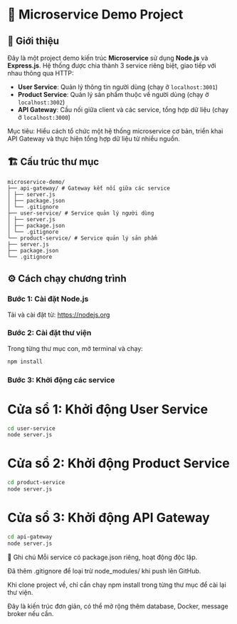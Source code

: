 # 🧩 Microservice Demo Project

## 🚀 Giới thiệu

Đây là một project demo kiến trúc **Microservice** sử dụng **Node.js** và **Express.js**. Hệ thống được chia thành 3 service riêng biệt, giao tiếp với nhau thông qua HTTP:

- **User Service**: Quản lý thông tin người dùng (chạy ở `localhost:3001`)
- **Product Service**: Quản lý sản phẩm thuộc về người dùng (chạy ở `localhost:3002`)
- **API Gateway**: Cầu nối giữa client và các service, tổng hợp dữ liệu (chạy ở `localhost:3000`)

Mục tiêu: Hiểu cách tổ chức một hệ thống microservice cơ bản, triển khai API Gateway và thực hiện tổng hợp dữ liệu từ nhiều nguồn.

## 🏗 Cấu trúc thư mục
````
microservice-demo/
├── api-gateway/ # Gateway kết nối giữa các service
│ ├── server.js
│ ├── package.json
│ └── .gitignore
├── user-service/ # Service quản lý người dùng
│ ├── server.js
│ ├── package.json
│ └── .gitignore
└── product-service/ # Service quản lý sản phẩm
├── server.js
├── package.json
└── .gitignore
````

## ⚙ Cách chạy chương trình

### Bước 1: Cài đặt Node.js

Tải và cài đặt từ: https://nodejs.org

### Bước 2: Cài đặt thư viện

Trong từng thư mục con, mở terminal và chạy:

```bash
npm install
```
### Bước 3: Khởi động các service
# Cửa sổ 1: Khởi động User Service
```bash
cd user-service
node server.js
```
# Cửa sổ 2: Khởi động Product Service
```bash
cd product-service
node server.js
```
# Cửa sổ 3: Khởi động API Gateway
```bash
cd api-gateway
node server.js
```

📌 Ghi chú
Mỗi service có package.json riêng, hoạt động độc lập.

Đã thêm .gitignore để loại trừ node_modules/ khi push lên GitHub.

Khi clone project về, chỉ cần chạy npm install trong từng thư mục để cài lại thư viện.

Đây là kiến trúc đơn giản, có thể mở rộng thêm database, Docker, message broker nếu cần.


